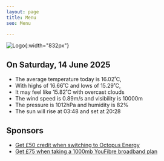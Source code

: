```yaml
---
layout: page
title: Menu
seo: Menu

---
```


![Logo](/images/logo.jpg){:width="832px"}

<!-- weather_marker starts -->
## On Saturday, 14 June 2025

- The average temperature today is 16.02˚C,
- With highs of 16.66˚C and lows of 15.29˚C,
- It may feel like 15.82˚C with overcast clouds
- The wind speed is 0.89m/s and visibility is 10000m
- The pressure is 1012hPa and humidity is 82%
- The sun will rise at 03:48 and set at 20:28

<!-- weather_marker ends -->

## Sponsors

- [Get £50 credit when switching to Octopus Energy](https://bit.ly/3oD1nnS)
- [Get £75 when taking a 1000mb YouFibre broadband plan](https://aklam.io/91zWhU?)

